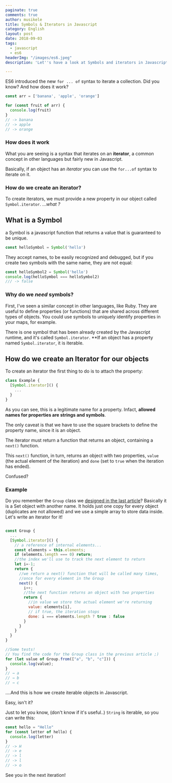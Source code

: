 ```yaml
---
paginate: true
comments: true
author: musikele
title: Symbols & Iterators in Javascript
category: English
layout: post
date: 2018-09-03
tags:
  - javascript
  - es6
headerImg: "/images/es6.jpeg"
description: 'Let''s have a look at Symbols and iterators in Javascript. '

---
```

ES6 introduced the new `for ... of` syntax to iterate a collection. Did you know? And how does it work?

```javascript
const arr = ['banana', 'apple', 'orange']

for (const fruit of arr) {
  console.log(fruit)
}
// -> banana
// -> apple
// -> orange
```

### How does it work 

What you are seeing is a syntax that iterates on an **iterator**, a common concept in other languages but fairly new in Javascript. 

Basically, if an object has an _iterator_ you can use the `for...of` syntax to iterate on it. 

### How do we create an iterator? 

To create iterators, we must provide a new property in our object called `Symbol.iterator`. _...what ?_

## What is a Symbol 

a Symbol is a javascript function that returns a value that is guaranteed to be unique. 

```javascript 
const helloSymbol = Symbol('hello')
```

They accept names, to be easily recognized and debugged, but if you create two symbols with the same name, they are not equal: 

```javascript 
const helloSymbol2 = Symbol('hello')
console.log(helloSymbol === helloSymbol2)
/// -> false 
```

### Why do we _need_ symbols? 

First, I've seen a similar concept in other languages, like Ruby. They are useful to define properties (or functions) that are shared across different types of objects. You could use symbols to uniquely identify properties in your maps, for example. 

There is one symbol that has been already created by the Javascript runtime, and it's called `Symbol.iterator`. **If an object has a property named `Symbol.iterator`, it is iterable. 

## How do we create an Iterator for our objects

To create an iterator the first thing to do is to attach the property: 

```javascript
class Example {
  [Symbol.iterator]() {
    ...
  }
}
```

As you can see, this is a legitimate name for a property. Infact, **allowed names for properties are strings and symbols**. 

The only caveat is that we have to use the square brackets to define the property name, since it is an object. 

The iterator must return a function that returns an object, containing a `next()` function. 

This `next()` function, in turn, returns an object with two properties, `value` (the actual element of the iteration) and `done` (set to `true` when the iteration has ended). 

Confused? 

### Example 

Do you remember the `Group` class we [designed in the last article](https://michelenasti.com/2018/09/03/some-things-you-may-not-know-about-object-oriented-javascript-es6.html)? Basically it is a Set object with another name. It holds just one copy for every object (duplicates are not allowed) and we use a simple array to store data inside. Let's write an iterator for it! 

```javascript

const Group {
  ...
  [Symbol.iterator]() {
    // a reference of internal elements...
    const elements = this.elements;
    if (elements.length === 0) return; 
    //the index we'll use to track the next element to return
    let i=-1;
    return {
      //we return a next() function that will be called many times, 
      //once for every element in the Group 
      next() {
        i++;
        //the next function returns an object with two properties
        return {
          //in value we store the actual element we're returning 
          value: elements[i],
          // if true, the iteration stops 
          done: i === elements.length ? true : false
        }
      }
    }
  }
}

//Some tests! 
// You find the code for the Group class in the previous article ;) 
for (let value of Group.from(["a", "b", "c"])) {
  console.log(value);
}
// → a
// → b
// → c
```

....And this is how we create iterable objects in Javascript. 

Easy, isn't it? 

Just to let you know, (don't know if it's useful..) `String` is iterable, so you can write this:

```javascript 
const hello = "Hello" 
for (const letter of hello) {
  console.log(letter)
}
// -> H
// -> e
// -> l
// -> l
// -> o
```

See you in the next iteration! 